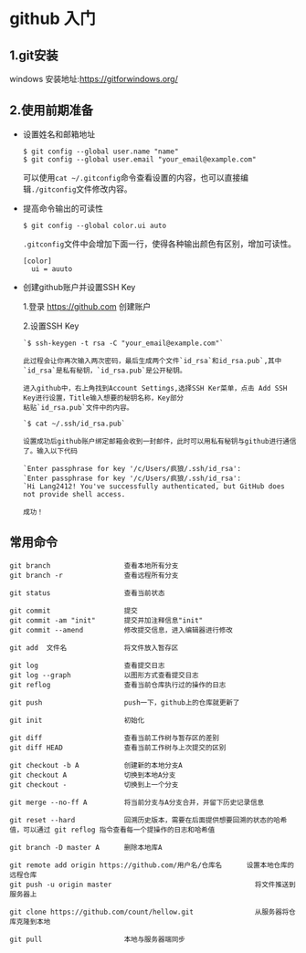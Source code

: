 # github 入门
## 1.git安装
windows 安装地址:https://gitforwindows.org/
## 2.使用前期准备
* 设置姓名和邮箱地址

    `$ git config --global user.name "name"`<br>
    `$ git config --global user.email "your_email@example.com"`
    
    可以使用`cat ~/.gitconfig`命令查看设置的内容，也可以直接编辑`./gitconfig`文件修改内容。
    
* 提高命令输出的可读性

    `$ git config --global color.ui auto`
    
    `.gitconfig`文件中会增加下面一行，使得各种输出颜色有区别，增加可读性。
    
    `[color]`<br>
    `  ui = auuto`
    
* 创建github账户并设置SSH Key

    1.登录 https://github.com 创建账户
    
    2.设置SSH Key
    
      `$ ssh-keygen -t rsa -C "your_email@example.com"`
      
      此过程会让你再次输入两次密码，最后生成两个文件`id_rsa`和id_rsa.pub`,其中`id_rsa`是私有秘钥，`id_rsa.pub`是公开秘钥。
      
      进入github中，右上角找到Account Settings,选择SSH Ker菜单，点击 Add SSH Key进行设置，Title输入想要的秘钥名称，Key部分
      粘贴`id_rsa.pub`文件中的内容。
      
      `$ cat ~/.ssh/id_rsa.pub`
      
      设置成功后github账户绑定邮箱会收到一封邮件，此时可以用私有秘钥与github进行通信了。输入以下代码
      
      `Enter passphrase for key '/c/Users/疯狼/.ssh/id_rsa':
      `Enter passphrase for key '/c/Users/疯狼/.ssh/id_rsa':
      `Hi Lang2412! You've successfully authenticated, but GitHub does not provide shell access.
      
      成功！
      
## 常用命令
       
    git branch                  查看本地所有分支
    git branch -r               查看远程所有分支
    
    git status                  查看当前状态
    
    git commit                  提交
    git commit -am "init"       提交并加注释信息"init"
    git commit --amend          修改提交信息，进入编辑器进行修改
    
    git add  文件名              将文件放入暂存区
    
    git log                     查看提交日志
    git log --graph             以图形方式查看提交日志
    git reflog                  查看当前仓库执行过的操作的日志
    
    git push                    push一下，github上的仓库就更新了
    
    git init                    初始化
    
    git diff                    查看当前工作树与暂存区的差别
    git diff HEAD               查看当前工作树与上次提交的区别
    
    git checkout -b A           创建新的本地分支A
    git checkout A              切换到本地A分支
    git checkout -              切换到上一个分支
    
    git merge --no-ff A         将当前分支与A分支合并，并留下历史记录信息
    
    git reset --hard            回溯历史版本，需要在后面提供想要回溯的状态的哈希值，可以通过 git reflog 指令查看每一个提操作的日志和哈希值
    
    git branch -D master A      删除本地库A      
    
    git remote add origin https://github.com/用户名/仓库名      设置本地仓库的远程仓库
    git push -u origin master                                   将文件推送到服务器上
    
    git clone https://github.com/count/hellow.git               从服务器将仓库克隆到本地
    
    git pull                    本地与服务器端同步

      
      
    
    
  
  
  
 

